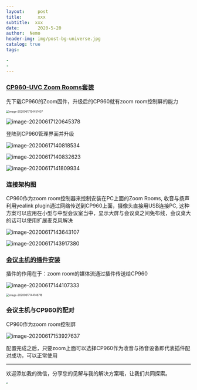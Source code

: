 ```yaml
---
layout:     post
title:      xxx
subtitle:  xxx
date:       2020-5-20
author:  Nemo
header-img: img/post-bg-universe.jpg
catalog: true
tags:

- 
- 
---
```




### [CP960-UVC Zoom Rooms套装](http://support.yealink.com/documentFront/forwardToDocumentDetailPage?documentId=303)

先下载CP960的Zoom固件，升级后的CP960就有zoom room控制屏的能力

<img src="https://cdn.jsdelivr.net/gh/tangx007/tangx007.github.io/img/image-20200617154451407.png" alt="image-20200617154451407" style="zoom:50%;" />

![image-20200617120645378](https://cdn.jsdelivr.net/gh/tangx007/tangx007.github.io/img/image-20200617120645378.png)

登陆到CP960管理界面并升级

![image-20200617140818534](https://cdn.jsdelivr.net/gh/tangx007/tangx007.github.io/img/image-20200617140818534.png)

![image-20200617140832623](https://cdn.jsdelivr.net/gh/tangx007/tangx007.github.io/img/image-20200617140832623.png)

![image-20200617141809934](https://cdn.jsdelivr.net/gh/tangx007/tangx007.github.io/img/image-20200617141809934.png)

### 连接架构图

CP960作为zoom room控制器来控制安装在PC上面的Zoom Rooms, 收音与扬声利用yealink  plugin通过网络传送到CP960上面，摄像头直接用USB连接PC, 这种方案可以应用在小型与中型会议室当中，显示大屏与会议桌之间免布线，会议桌大的话可以使用扩展麦克风解决

![image-20200617143643107](https://cdn.jsdelivr.net/gh/tangx007/tangx007.github.io/img/image-20200617143643107.png)

![image-20200617143917380](https://cdn.jsdelivr.net/gh/tangx007/tangx007.github.io/img/image-20200617143917380.png)

### [会议主机的插件安装](http://support.yealink.com/forward2download?path=ZIjHOJbWuW/DFrGTLnGypjZRKhDplusSymbolXJQ4Ql5i4/5u8gHT7gvdwO4Z0BnJLG3uL/hnpP04wC2LRhfdw7iHWIy6MwV48yXEdqKGBxsEMsrBEcI5p8STN3VrmIFbHeeSjZBG3u44sYtpJMe7l4hQr6Ii3A==)

插件的作用在于：zoom room的媒体流通过插件传送给CP960

![image-20200617144107333](https://cdn.jsdelivr.net/gh/tangx007/tangx007.github.io/img/image-20200617144107333.png)

<img src="https://cdn.jsdelivr.net/gh/tangx007/tangx007.github.io/img/image-20200617144146716.png" alt="image-20200617144146716" style="zoom:50%;" />

### 会议主机与CP960的配对

CP960作为zoom room控制屏

![image-20200617153927637](https://cdn.jsdelivr.net/gh/tangx007/tangx007.github.io/img/image-20200617153927637.png)

配置完成之后，只要zoom上面可以选择CP960作为收音与扬音设备即代表插件配对成功，可以正常使用

------

欢迎添加我的微信，分享您的见解与我的解决方案哦，让我们共同探索。

<img src="https://cdn.jsdelivr.net/gh/tangx007/tangx007.github.io/img/nemo-qrcode.jpg" style="zoom: 33%;" />